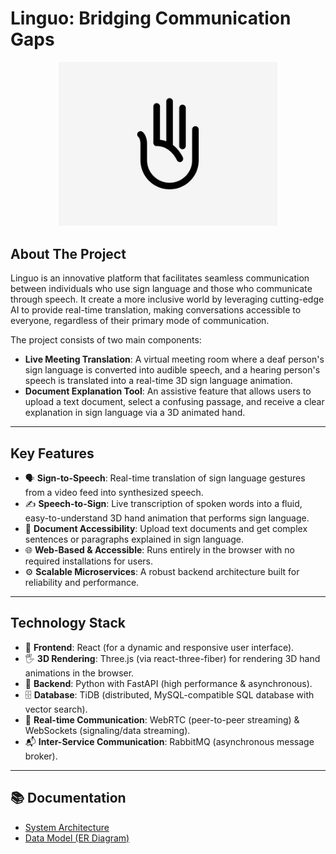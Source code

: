 # Linguo: Bridging Communication Gaps
<p align="center">
  <img src="./assets/logo.jpeg" alt="Linguo Logo" width="350"/>
</p>


## About The Project
Linguo is an innovative platform that facilitates seamless communication between individuals who use sign language and those who communicate through speech. It create a more inclusive world by leveraging cutting-edge AI to provide real-time translation, making conversations accessible to everyone, regardless of their primary mode of communication.

The project consists of two main components:

- **Live Meeting Translation**: A virtual meeting room where a deaf person's sign language is converted into audible speech, and a hearing person's speech is translated into a real-time 3D sign language animation.  
- **Document Explanation Tool**: An assistive feature that allows users to upload a text document, select a confusing passage, and receive a clear explanation in sign language via a 3D animated hand.  

---

## Key Features
- 🗣️ **Sign-to-Speech**: Real-time translation of sign language gestures from a video feed into synthesized speech.  
- ✍️ **Speech-to-Sign**: Live transcription of spoken words into a fluid, easy-to-understand 3D hand animation that performs sign language.  
- 📖 **Document Accessibility**: Upload text documents and get complex sentences or paragraphs explained in sign language.  
- 🌐 **Web-Based & Accessible**: Runs entirely in the browser with no required installations for users.  
- ⚙️ **Scalable Microservices**: A robust backend architecture built for reliability and performance.  

---

## Technology Stack
- 🎨 **Frontend**: React (for a dynamic and responsive user interface).  
- 🖐️ **3D Rendering**: Three.js (via react-three-fiber) for rendering 3D hand animations in the browser.  
- 🐍 **Backend**: Python with FastAPI (high performance & asynchronous).  
- 🗄️ **Database**: TiDB (distributed, MySQL-compatible SQL database with vector search).  
- 📡 **Real-time Communication**: WebRTC (peer-to-peer streaming) & WebSockets (signaling/data streaming).  
- 📬 **Inter-Service Communication**: RabbitMQ (asynchronous message broker).  

---

## 📚 Documentation
- [System Architecture](./documents/ARCHITECTURE.md)  
- [Data Model (ER Diagram)](./documents/ER-Diagram.md)  
